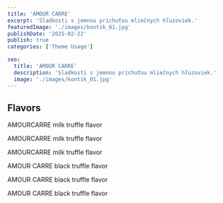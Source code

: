 ```yaml
---
title: 'AMOUR CARRE'
excerpt: 'Sladkosti s jemnou príchuťou mliečnych hľuzoviek.'
featuredImage: './images/kontik_01.jpg'
publishDate: '2025-02-22'
publish: true
categories: ['Theme Usage']

seo:
  title: 'AMOUR CARRE'
  description: 'Sladkosti s jemnou príchuťou mliečnych hľuzoviek.'
  image: './images/kontik_01.jpg'
---
```


## Flavors

AMOURCARRE milk truffle flavor

AMOURCARRE milk truffle flavor

AMOURCARRE milk truffle flavor

AMOUR CARRE black truffle flavor

AMOUR CARRE black truffle flavor

AMOUR CARRE black truffle flavor
